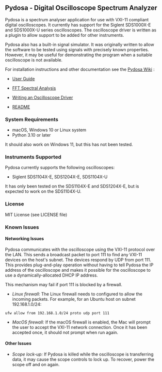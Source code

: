 ## Pydosa - Digital Oscilloscope Spectrum Analyzer

Pydosa is a spectrum analyser application for use with VXI-11 compliant digital oscilloscopes. It currently has support for the Siglent SDS1000X-E and SDS1000X-U series oscilloscopes. The oscilloscope driver is written as a plugin to allow support to be added for other instruments.

Pydosa also has a built-in signal simulator. It was originally written to allow the software to be tested using signals with precisely known properties. However, it may be useful for demonstrating the program when a suitable oscilloscope is not available.

For installation instructions and other documentation see the [Pydosa Wiki](https://github.com/jbrumf/pydosa/wiki) :

- [User Guide](https://github.com/jbrumf/pydosa/wiki/User_Guide)

- [FFT Spectral Analysis](https://github.com/jbrumf/pydosa/wiki/Spectral_Analysis)

- [Writing an Oscilloscope Driver](https://github.com/jbrumf/pydosa/wiki/Writing_Driver)

- [README](https://github.com/jbrumf/pydosa#readme)

### System Requirements

* macOS, Windows 10 or Linux system
* Python 3.10 or later

It should also work on Windows 11, but this has not been tested.

### Instruments Supported

Pydosa currently supports the following oscilloscopes:

* Siglent SDS1104X-E, SDS1204X-E, SDS1104X-U

It has only been tested on the SDS1104X-E and SDS1204X-E, but is expected to work on the SDS1104X-U.

### License

MIT License (see LICENSE file)

### Known Issues

#### Networking Issues

Pydosa communicates with the oscilloscope using the VXI-11 protocol over the LAN. This sends a broadcast packet to port 111 to find any VXI-11 devices on the host's subnet. The devices respond by UDP from port 111. This provides plug-and-play operation without having to tell Pydosa the IP address of the oscilloscope and makes it possible for the oscilloscope to use a dynamically-allocated DHCP IP address.

This mechanism may fail if port 111 is blocked by a firewall.

* *Linux firewall:* The Linux firewall needs to configured to allow the incoming packets. For example, for an Ubuntu host on subnet 192.168.1.0/24:

`ufw allow from 192.168.1.0/24 proto udp port 111`

* *MacOS firewall:* If the macOS firewall is enabled, the Mac will prompt the user to accept the VXI-11 network connection. Once it has been accepted once, it should not prompt when run again.

#### Other Issues

- *Scope lock-up:* If Pydosa is killed while the oscilloscope is transferring data, it may cause the scope controls to lock up. To recover, power the scope off and on again.
